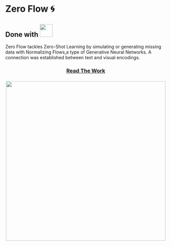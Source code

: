 # Zero Flow :cyclone:	

<h2 align="left">
      Done with <img src="https://github.com/pytorch/pytorch/blob/master/docs/source/_static/img/pytorch-logo-dark.png" height=40></a>
</h2>


Zero Flow tackles Zero-Shot Learning by simulating or generating missing data with Normalizing Flows,a type of Generative Neural Networks. A connection was established between text and visual  encodings.

<h3 align="center">
    <a href="https://www.miguelvalente.xyz/files/msc_thesis_miguelvalente.pdf">Read The Work</a>
</h3>
<h3 align="center">
    <a href="https://www.miguelvalente.xyz/files/msc_thesis_miguelvalente.pdf"><img src="https://www.miguelvalente.xyz/imgs/misc/thesis_first.png" width=500></a>
</h3>

<!-- PyTorch Implementation Zero Flow Zero Shot Learning Normalizing Flows State of the art SOTA -->

